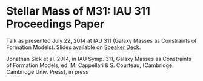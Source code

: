 # Stellar Mass of M31: IAU 311 Proceedings Paper

Talk as presented July 22, 2014 at IAU 311 (Galaxy Masses as Constraints of Formation Models). Slides available on [Speaker Deck](https://speakerdeck.com/jonathansick/the-stellar-mass-of-m31-as-seen-by-androids).

Jonathan Sick et al. 2014, in IAU Symp. 311, Galaxy Masses as Constraints of Formation Models, ed. M. Cappellari & S. Courteau, (Cambridge: Cambridge Univ. Press), in press
